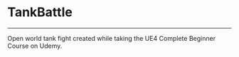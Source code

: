 # TankBattle
****

Open world tank fight created while taking the UE4 Complete Beginner Course on Udemy.
